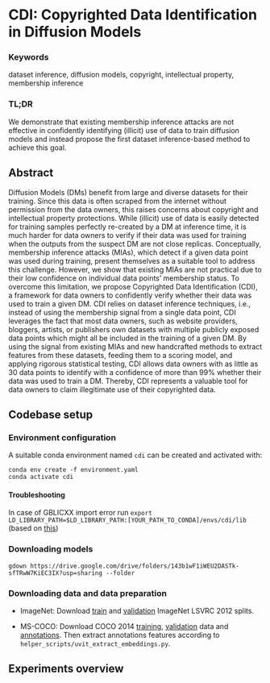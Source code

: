 # CDI: Copyrighted Data Identification in Diffusion Models

### Keywords
 
dataset inference, diffusion models, copyright, intellectual property, membership inference

### TL;DR

We demonstrate that existing membership inference attacks are not effective in confidently identifying (illicit) use of data to train diffusion models and instead propose the first dataset inference-based method to achieve this goal.

## Abstract

Diffusion Models (DMs) benefit from large and diverse datasets for their training. Since this data is often scraped from the internet without permission from the data owners, this raises concerns about copyright and intellectual property protections. While (illicit) use of data is easily detected for training samples perfectly re-created by a DM at inference time, it is much harder for data owners to verify if their data was used for training when the outputs from the suspect DM are not close replicas. Conceptually, membership inference attacks (MIAs), which detect if a given data point was used during training, present themselves as a suitable tool to address this challenge. However, we show that existing MIAs are not practical due to their low confidence on individual data points’ membership status. To overcome this limitation, we propose Copyrighted Data Identification (CDI), a framework for data owners to confidently verify whether their data was used to train a given DM. CDI relies on dataset inference techniques, i.e., instead of using the membership signal from a single data point, CDI leverages the fact that most data owners, such as website providers, bloggers, artists, or publishers own datasets with multiple publicly exposed data points which might all be included in the training of a given DM. By using the signal from existing MIAs and new handcrafted methods to extract features from these datasets, feeding them to a scoring model, and applying rigorous statistical testing, CDI allows data owners with as little as 30 data points to identify with a confidence of more than 99% whether their data was used to train a DM. Thereby, CDI represents a valuable tool for data owners to claim illegitimate use of their copyrighted data. 

## Codebase setup

### Environment configuration

A suitable conda environment named `cdi` can be created and activated with:

```
conda env create -f environment.yaml
conda activate cdi
```

#### Troubleshooting

In case of GBLICXX import error run `export LD_LIBRARY_PATH=$LD_LIBRARY_PATH:[YOUR_PATH_TO_CONDA]/envs/cdi/lib` (based on [this](https://stackoverflow.com/a/71167158))

### Downloading models

```
gdown https://drive.google.com/drive/folders/143b1wF1iWEU2DASTk-sfTRwW7KiEC3IX?usp=sharing --folder
```

### Downloading data and data preparation

* ImageNet: Download [train](https://academictorrents.com/details/a306397ccf9c2ead27155983c254227c0fd938e2) and [validation](https://academictorrents.com/details/5d6d0df7ed81efd49ca99ea4737e0ae5e3a5f2e5) ImageNet LSVRC 2012 splits.

* MS-COCO: Download COCO 2014 [training](http://images.cocodataset.org/zips/train2014.zip), [validation](http://images.cocodataset.org/zips/val2014.zip) data and [annotations](http://images.cocodataset.org/annotations/annotations_trainval2014.zip). Then extract annotations features according to `helper_scripts/uvit_extract_embeddings.py`. 

## Experiments overview

